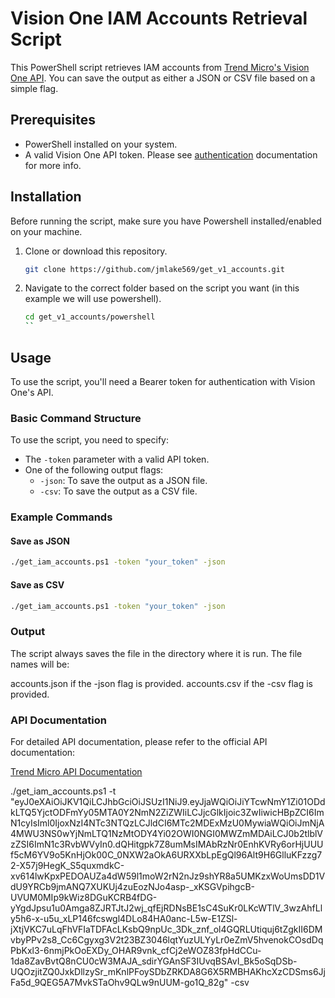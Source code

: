 # Vision One IAM Accounts Retrieval Script

This PowerShell script retrieves IAM accounts from [Trend Micro's Vision One API](https://automation.trendmicro.com/xdr/api-v3). You can save the output as either a JSON or CSV file based on a simple flag.

## Prerequisites

- PowerShell installed on your system.
- A valid Vision One API token. Please see [authentication](https://automation.trendmicro.com/xdr/Guides/Authentication) documentation for more info.

## Installation

Before running the script, make sure you have Powershell installed/enabled on your machine.

1. Clone or download this repository.

   ```bash
   git clone https://github.com/jmlake569/get_v1_accounts.git
   ```
2. Navigate to the correct folder based on the script you want (in this example we will use powershell).

   ```bash
   cd get_v1_accounts/powershell
   ``

## Usage

To use the script, you'll need a Bearer token for authentication with Vision One's API.

### Basic Command Structure

To use the script, you need to specify:

- The `-token` parameter with a valid API token.
- One of the following output flags:
  - `-json`: To save the output as a JSON file.
  - `-csv`: To save the output as a CSV file.

### Example Commands

#### Save as JSON

```bash
./get_iam_accounts.ps1 -token "your_token" -json
```

#### Save as CSV

```bash
./get_iam_accounts.ps1 -token "your_token" -json
```

### Output

The script always saves the file in the directory where it is run. The file names will be:

accounts.json if the -json flag is provided.
accounts.csv if the -csv flag is provided.

### API Documentation

For detailed API documentation, please refer to the official API documentation:

[Trend Micro API Documentation](https://automation.trendmicro.com/xdr/api-v3#tag/Accounts-(Foundation-Services-release)/paths/~1v3.0~1iam~1accounts/get)


./get_iam_accounts.ps1 -t "eyJ0eXAiOiJKV1QiLCJhbGciOiJSUzI1NiJ9.eyJjaWQiOiJiYTcwNmY1Zi01ODdkLTQ5YjctODFmYy05MTA0Y2NmN2ZiZWIiLCJjcGlkIjoic3ZwIiwicHBpZCI6ImN1cyIsIml0IjoxNzI4NTc3NTQzLCJldCI6MTc2MDExMzU0MywiaWQiOiJmNjA4MWU3NS0wYjNmLTQ1NzMtODY4Yi02OWI0NGI0MWZmMDAiLCJ0b2tlblVzZSI6ImN1c3RvbWVyIn0.dQHitgpk7Z8umMsIMAbRzNr0EnhKVRy6orHjUUUf5cM6YV9o5KnHjOk00C_0NXW2aOkA6URXXbLpEgQl96Alt9H6GlluKFzzg72-X57j9HegK_S5quxmdkC-xv614lwKpxPEDOAUZa4dW59l1moW2rN2nJz9shYR8a5UMKzxWoUmsDD1VdU9YRCb9jmANQ7XUKUj4zuEozNJo4asp-_xKSGVpihgcB-UVUM0MIp9kWiz8DGuKCRB4fDG-yYgdJpsu1u0Amga8ZJRTJtJ2wj_qfEjRDNsBE1sC4SuKr0LKcWTlV_3wzAhfLly5h6-x-u5u_xLP146fcswgl4DLo84HA0anc-L5w-E1ZSl-jXtjVKC7uLqFhVFIaTDFAcLKsbQ9npUc_3Dk_znf_ol4GQRLUtiquj6tZgkII6DMvbyPPv2s8_Cc6Cgyxg3V2t23BZ3046lqtYuzULYyLr0eZmV5hvenokCOsdDqPbKxl3-6nmjPkOoEXDy_OHAR9vnk_cfCj2eWOZ83fpHdCCu-1da8ZavBvtQ8nCU0cW3MAJA_sdirYGAnSF3IUvqBSAvI_Bk5oSqDSb-UQOzjitZQ0JxkDllzySr_mKnlPFoySDbZRKDA8G6X5RMBHAKhcXzCDSms6JjFa5d_9QEG5A7MvkSTaOhv9QLw9nUUM-go1Q_82g" -csv